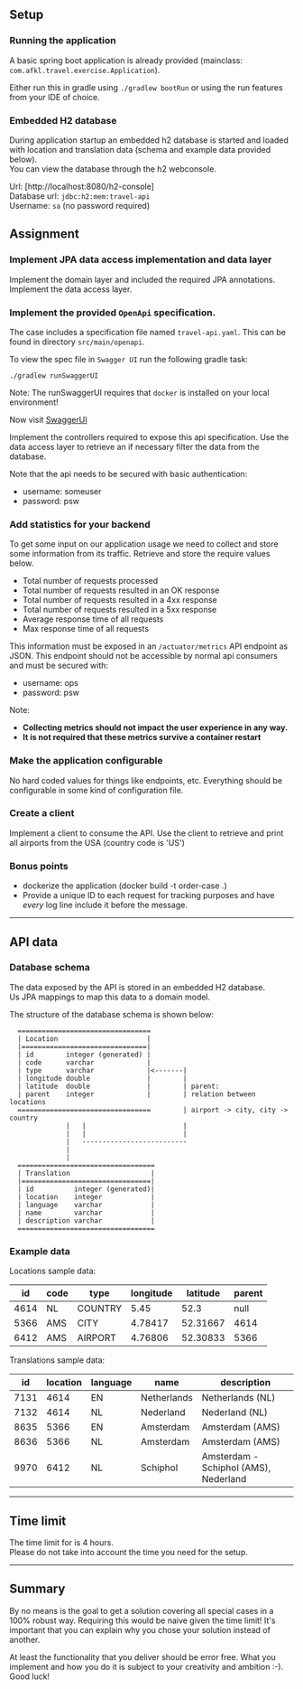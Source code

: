 Setup
-----

### Running the application

A basic spring boot application is already provided (mainclass: `com.afkl.travel.exercise.Application`).

Either run this in gradle using `./gradlew bootRun` or using the run features from your IDE of choice.

### Embedded H2 database

During application startup an embedded h2 database is started and loaded with location and translation data (schema and example data provided below).   
You can view the database through the h2 webconsole.   

Url: [http://localhost:8080/h2-console]   
Database url: `jdbc:h2:mem:travel-api`   
Username: `sa` (no password required)   

Assignment
----------

### Implement JPA data access implementation and data layer

Implement the domain layer and included the required JPA annotations.
Implement the data access layer.

### Implement the provided `OpenApi` specification.

The case includes a specification file named `travel-api.yaml`.
This can be found in directory `src/main/openapi`.

To view the spec file in `Swagger UI` run the following gradle task:

```
./gradlew runSwaggerUI
```

Note:
The runSwaggerUI requires that `docker` is installed on your local environment!

Now visit [SwaggerUI](http://localhost:8050)

Implement the controllers required to expose this api specification.
Use the data access layer to retrieve an if necessary filter the data from the database.

Note that the api needs to be secured with basic authentication:
- username: someuser
- password: psw

### Add statistics for your backend

To get some input on our application usage we need to collect and store
some information from its traffic. Retrieve and store the require values
below.

-   Total number of requests processed
-   Total number of requests resulted in an OK response
-   Total number of requests resulted in a 4xx response
-   Total number of requests resulted in a 5xx response
-   Average response time of all requests
-   Max response time of all requests

This information must be exposed in an `/actuator/metrics` API endpoint as JSON.
This endpoint should not be accessible by normal api consumers and must be secured with:
- username: ops
- password: psw

Note:
- **Collecting metrics should not impact the user experience in any way.**
- **It is not required that these metrics survive a container restart**

### Make the application configurable

No hard coded values for things like endpoints, etc. Everything should
be configurable in some kind of configuration file.

### Create a client

Implement a client to consume the API.
Use the client to retrieve and print all airports from the USA (country code is 'US')

### Bonus points

- dockerize the application (docker build -t order-case .)
- Provide a unique ID to each request for tracking purposes and have *every* log line include it before the message.

---

API data
--------

### Database schema

The data exposed by the API is stored in an embedded H2 database.   
Us JPA mappings to map this data to a domain model.   

The structure of the database schema is shown below:

      =================================
      | Location                      |
      |===============================|
      | id        integer (generated) |
      | code      varchar             |
      | type      varchar             |<-------|
      | longitude double              |        |
      | latitude  double              |        | parent:                           
      | parent    integer             |        | relation between locations 
      =================================        | airport -> city, city -> country   
                  |   |                        |
                  |   |                        |
                  |   --------------------------
                  |
                  |
      ==================================
      | Translation                    |
      |================================|
      | id          integer (generated)|
      | location    integer            |
      | language    varchar            |
      | name        varchar            |
      | description varchar            |
      ==================================
      
### Example data

Locations sample data:

| id | code | type | longitude | latitude | parent |
|----|------|------|-----------|----------|--------|
| 4614|NL|COUNTRY|5.45|52.3|null|
| 5366|AMS|CITY|4.78417|52.31667|4614|
| 6412|AMS|AIRPORT|4.76806|52.30833|5366|

Translations sample data:

| id   | location | language | name        | description                           |
|------|----------|----------|-------------|---------------------------------------|
| 7131 | 4614     | EN       | Netherlands | Netherlands (NL)                      |
| 7132 | 4614     | NL       | Nederland   | Nederland (NL)                        |
| 8635 | 5366     | EN       | Amsterdam   | Amsterdam (AMS)                       |
| 8636 | 5366     | NL       | Amsterdam   | Amsterdam (AMS)                       |
| 9970 | 6412     | NL       | Schiphol    | Amsterdam - Schiphol (AMS), Nederland |

---

Time limit
----------

The time limit for is 4 hours.\
Please do not take into account the time you need for the setup.

---

Summary
-------

By no means is the goal to get a solution covering all special cases in
a 100% robust way. Requiring this would be naive given the time limit!
It's important that you can explain why you chose your solution instead
of another.

At least the functionality that you deliver should be error free. What
you implement and how you do it is subject to your creativity and
ambition :-). Good luck!
